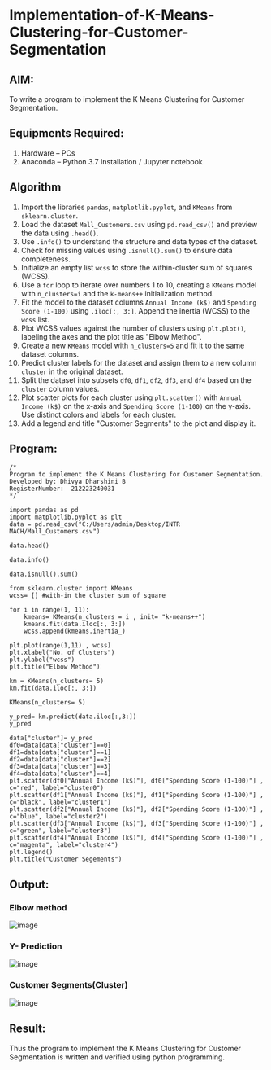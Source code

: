 # Implementation-of-K-Means-Clustering-for-Customer-Segmentation

## AIM:
To write a program to implement the K Means Clustering for Customer Segmentation.

## Equipments Required:
1. Hardware – PCs
2. Anaconda – Python 3.7 Installation / Jupyter notebook

## Algorithm
1. Import the libraries `pandas`, `matplotlib.pyplot`, and `KMeans` from `sklearn.cluster`.  
2. Load the dataset `Mall_Customers.csv` using `pd.read_csv()` and preview the data using `.head()`.  
3. Use `.info()` to understand the structure and data types of the dataset.  
4. Check for missing values using `.isnull().sum()` to ensure data completeness.  
5. Initialize an empty list `wcss` to store the within-cluster sum of squares (WCSS).  
6. Use a `for` loop to iterate over numbers 1 to 10, creating a `KMeans` model with `n_clusters=i` and the `k-means++` initialization method.  
7. Fit the model to the dataset columns `Annual Income (k$)` and `Spending Score (1-100)` using `.iloc[:, 3:]`. Append the inertia (WCSS) to the `wcss` list.  
8. Plot WCSS values against the number of clusters using `plt.plot()`, labeling the axes and the plot title as "Elbow Method".  
9. Create a new `KMeans` model with `n_clusters=5` and fit it to the same dataset columns.  
10. Predict cluster labels for the dataset and assign them to a new column `cluster` in the original dataset.  
11. Split the dataset into subsets `df0`, `df1`, `df2`, `df3`, and `df4` based on the `cluster` column values.  
12. Plot scatter plots for each cluster using `plt.scatter()` with `Annual Income (k$)` on the x-axis and `Spending Score (1-100)` on the y-axis. Use distinct colors and labels for each cluster.  
13. Add a legend and title "Customer Segments" to the plot and display it.

## Program:
```
/*
Program to implement the K Means Clustering for Customer Segmentation.
Developed by: Dhivya Dharshini B
RegisterNumber:  212223240031
*/
```
```
import pandas as pd
import matplotlib.pyplot as plt
data = pd.read_csv("C:/Users/admin/Desktop/INTR MACH/Mall_Customers.csv")

data.head()

data.info()

data.isnull().sum()

from sklearn.cluster import KMeans
wcss= [] #with-in the cluster sum of square

for i in range(1, 11):
    kmeans= KMeans(n_clusters = i , init= "k-means++")
    kmeans.fit(data.iloc[:, 3:])
    wcss.append(kmeans.inertia_)

plt.plot(range(1,11) , wcss)
plt.xlabel("No. of Clusters")
plt.ylabel("wcss")
plt.title("Elbow Method")

km = KMeans(n_clusters= 5)
km.fit(data.iloc[:, 3:])

KMeans(n_clusters= 5)

y_pred= km.predict(data.iloc[:,3:])
y_pred

data["cluster"]= y_pred
df0=data[data["cluster"]==0]
df1=data[data["cluster"]==1]
df2=data[data["cluster"]==2]
df3=data[data["cluster"]==3]
df4=data[data["cluster"]==4]
plt.scatter(df0["Annual Income (k$)"], df0["Spending Score (1-100)"] , c="red", label="cluster0")
plt.scatter(df1["Annual Income (k$)"], df1["Spending Score (1-100)"] , c="black", label="cluster1")
plt.scatter(df2["Annual Income (k$)"], df2["Spending Score (1-100)"] , c="blue", label="cluster2")
plt.scatter(df3["Annual Income (k$)"], df3["Spending Score (1-100)"] , c="green", label="cluster3")
plt.scatter(df4["Annual Income (k$)"], df4["Spending Score (1-100)"] , c="magenta", label="cluster4")
plt.legend()
plt.title("Customer Segements")
```
## Output:
### Elbow method
![image](https://github.com/user-attachments/assets/58fe6ec7-1168-4f7a-97cb-ae8341df32d0)

### Y- Prediction
![image](https://github.com/user-attachments/assets/c19298aa-d647-4178-a42d-c1f915580aad)

### Customer Segments(Cluster)
![image](https://github.com/user-attachments/assets/a85d1a33-a76a-4ea5-8411-7cf70a66d2bb)


## Result:
Thus the program to implement the K Means Clustering for Customer Segmentation is written and verified using python programming.
